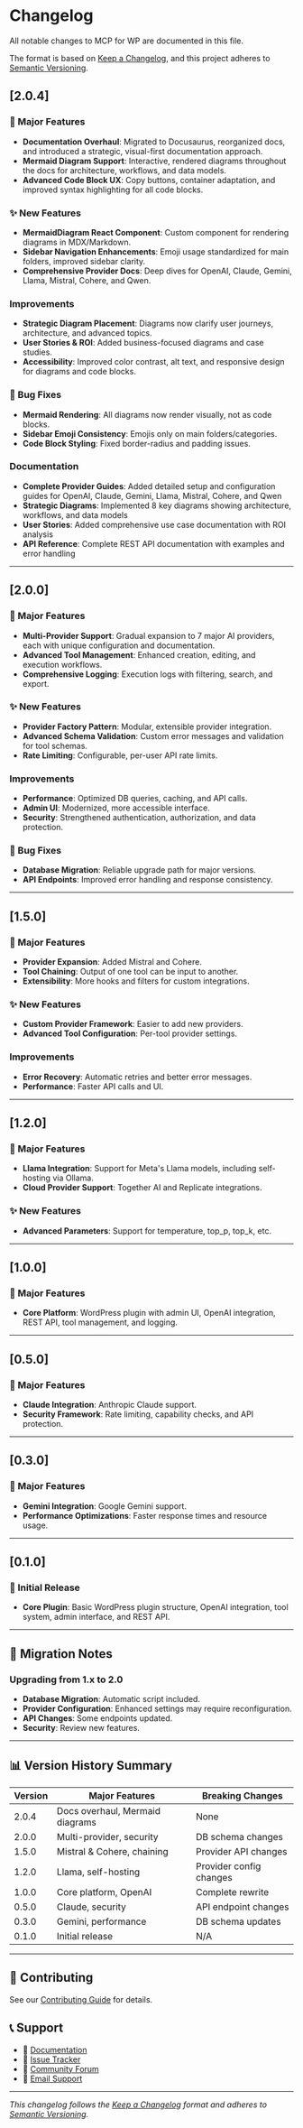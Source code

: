 # Changelog

All notable changes to MCP for WP are documented in this file.

The format is based on [Keep a Changelog](https://keepachangelog.com/en/1.0.0/),
and this project adheres to [Semantic Versioning](https://semver.org/spec/v2.0.0.html).

## <strong>[2.0.4]</strong>

### 🎉 Major Features
- **Documentation Overhaul**: Migrated to Docusaurus, reorganized docs, and introduced a strategic, visual-first documentation approach.
- **Mermaid Diagram Support**: Interactive, rendered diagrams throughout the docs for architecture, workflows, and data models.
- **Advanced Code Block UX**: Copy buttons, container adaptation, and improved syntax highlighting for all code blocks.

### ✨ New Features
- **MermaidDiagram React Component**: Custom component for rendering diagrams in MDX/Markdown.
- **Sidebar Navigation Enhancements**: Emoji usage standardized for main folders, improved sidebar clarity.
- **Comprehensive Provider Docs**: Deep dives for OpenAI, Claude, Gemini, Llama, Mistral, Cohere, and Qwen.

### Improvements
- **Strategic Diagram Placement**: Diagrams now clarify user journeys, architecture, and advanced topics.
- **User Stories & ROI**: Added business-focused diagrams and case studies.
- **Accessibility**: Improved color contrast, alt text, and responsive design for diagrams and code blocks.

### 🐛 Bug Fixes
- **Mermaid Rendering**: All diagrams now render visually, not as code blocks.
- **Sidebar Emoji Consistency**: Emojis only on main folders/categories.
- **Code Block Styling**: Fixed border-radius and padding issues.

### Documentation
- **Complete Provider Guides**: Added detailed setup and configuration guides for OpenAI, Claude, Gemini, Llama, Mistral, Cohere, and Qwen
- **Strategic Diagrams**: Implemented 8 key diagrams showing architecture, workflows, and data models
- **User Stories**: Added comprehensive use case documentation with ROI analysis
- **API Reference**: Complete REST API documentation with examples and error handling

---

## <strong>[2.0.0]</strong>

### 🎉 Major Features
- **Multi-Provider Support**: Gradual expansion to 7 major AI providers, each with unique configuration and documentation.
- **Advanced Tool Management**: Enhanced creation, editing, and execution workflows.
- **Comprehensive Logging**: Execution logs with filtering, search, and export.

### ✨ New Features
- **Provider Factory Pattern**: Modular, extensible provider integration.
- **Advanced Schema Validation**: Custom error messages and validation for tool schemas.
- **Rate Limiting**: Configurable, per-user API rate limits.

### Improvements
- **Performance**: Optimized DB queries, caching, and API calls.
- **Admin UI**: Modernized, more accessible interface.
- **Security**: Strengthened authentication, authorization, and data protection.

### 🐛 Bug Fixes
- **Database Migration**: Reliable upgrade path for major versions.
- **API Endpoints**: Improved error handling and response consistency.

---

## <strong>[1.5.0]</strong>

### 🎉 Major Features
- **Provider Expansion**: Added Mistral and Cohere.
- **Tool Chaining**: Output of one tool can be input to another.
- **Extensibility**: More hooks and filters for custom integrations.

### ✨ New Features
- **Custom Provider Framework**: Easier to add new providers.
- **Advanced Tool Configuration**: Per-tool provider settings.

### Improvements
- **Error Recovery**: Automatic retries and better error messages.
- **Performance**: Faster API calls and UI.

---

## <strong>[1.2.0]</strong>

### 🎉 Major Features
- **Llama Integration**: Support for Meta's Llama models, including self-hosting via Ollama.
- **Cloud Provider Support**: Together AI and Replicate integrations.

### ✨ New Features
- **Advanced Parameters**: Support for temperature, top_p, top_k, etc.

---

## <strong>[1.0.0]</strong>

### 🎉 Major Features
- **Core Platform**: WordPress plugin with admin UI, OpenAI integration, REST API, tool management, and logging.

---

## <strong>[0.5.0]</strong>

### 🎉 Major Features
- **Claude Integration**: Anthropic Claude support.
- **Security Framework**: Rate limiting, capability checks, and API protection.

---

## <strong>[0.3.0]</strong>

### 🎉 Major Features
- **Gemini Integration**: Google Gemini support.
- **Performance Optimizations**: Faster response times and resource usage.

---

## <strong>[0.1.0]</strong>

### 🎉 Initial Release
- **Core Plugin**: Basic WordPress plugin structure, OpenAI integration, tool system, admin interface, and REST API.

---

## <strong>🔄 Migration Notes</strong>

### Upgrading from 1.x to 2.0
- **Database Migration**: Automatic script included.
- **Provider Configuration**: Enhanced settings may require reconfiguration.
- **API Changes**: Some endpoints updated.
- **Security**: Review new features.

---

## <strong>📊 Version History Summary</strong>

| Version | Major Features | Breaking Changes |
|---------|----------------|------------------|
| 2.0.4 | Docs overhaul, Mermaid diagrams | None |
| 2.0.0 | Multi-provider, security | DB schema changes |
| 1.5.0 | Mistral & Cohere, chaining | Provider API changes |
| 1.2.0 | Llama, self-hosting | Provider config changes |
| 1.0.0 | Core platform, OpenAI | Complete rewrite |
| 0.5.0 | Claude, security | API endpoint changes |
| 0.3.0 | Gemini, performance | DB schema updates |
| 0.1.0 | Initial release | N/A |

---

## <strong>🤝 Contributing</strong>

See our [Contributing Guide](../contributing) for details.

## <strong>📞 Support</strong>

- 📖 [Documentation](../getting-started)
- 🐛 [Issue Tracker](https://github.com/artificialpoets/wp-mcp-docs/issues)
- 💬 [Community Forum](https://github.com/artificialpoets/wp-mcp-docs/discussions)
- 📧 [Email Support](mailto:support@example.com)

---

*This changelog follows the [Keep a Changelog](https://keepachangelog.com/) format and adheres to [Semantic Versioning](https://semver.org/).* 